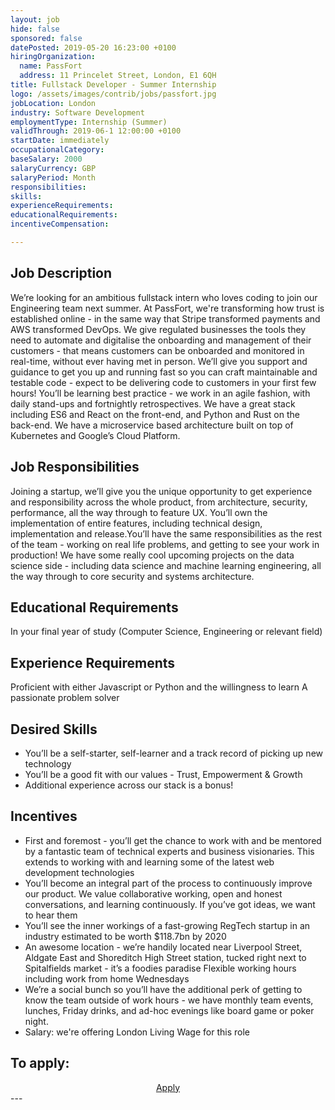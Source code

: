 ```yaml
---
layout: job
hide: false
sponsored: false
datePosted: 2019-05-20 16:23:00 +0100
hiringOrganization:
  name: PassFort
  address: 11 Princelet Street, London, E1 6QH
title: Fullstack Developer - Summer Internship
logo: /assets/images/contrib/jobs/passfort.jpg
jobLocation: London
industry: Software Development
employmentType: Internship (Summer)
validThrough: 2019-06-1 12:00:00 +0100
startDate: immediately
occupationalCategory:
baseSalary: 2000
salaryCurrency: GBP
salaryPeriod: Month
responsibilities:
skills:
experienceRequirements:
educationalRequirements:
incentiveCompensation:

---
```


## Job Description
We’re looking for an ambitious fullstack intern who loves coding to join our Engineering team next summer. At PassFort, we're transforming how trust is established online - in the same way that Stripe transformed payments and AWS transformed DevOps. We give regulated businesses the tools they need to automate and digitalise the onboarding and management of their customers - that means customers can be onboarded and monitored in real-time, without ever having met in person. We’ll give you support and guidance to get you up and running fast so you can craft maintainable and testable code - expect to be delivering code to customers in your first few hours! You’ll be learning best practice - we work in an agile fashion, with daily stand-ups and fortnightly retrospectives. We have a great stack including ES6 and React on the front-end, and Python and Rust on the back-end. We have a microservice based architecture built on top of Kubernetes and Google’s Cloud Platform.

## Job Responsibilities
Joining a startup, we’ll give you the unique opportunity to get experience and responsibility across the whole product, from architecture, security, performance, all the way through to feature UX. You’ll own the implementation of entire features, including technical design, implementation and release.You’ll have the same responsibilities as the rest of the team - working on real life problems, and getting to see your work in production! We have some really cool upcoming projects on the data science side - including data science and machine learning engineering, all the way through to core security and systems architecture. 

## Educational Requirements
In your final year of study (Computer Science, Engineering or relevant field)

## Experience Requirements
Proficient with either Javascript or Python and the willingness to learn A passionate problem solver

## Desired Skills
- You’ll be a self-starter, self-learner and a track record of picking up new technology
- You’ll be a good fit with our values - Trust, Empowerment & Growth
- Additional experience across our stack is a bonus!

## Incentives
- First and foremost - you’ll get the chance to work with and be mentored by a fantastic team of technical experts and business visionaries. This extends to working with and learning some of the latest web development technologies
- You’ll become an integral part of the process to continuously improve our product. We value collaborative working, open and honest conversations, and learning continuously. If you’ve got ideas, we want to hear them
- You’ll see the inner workings of a fast-growing RegTech startup in an industry estimated to be worth $118.7bn by 2020
- An awesome location - we’re handily located near Liverpool Street, Aldgate East and Shoreditch High Street station, tucked right next to Spitalfields market - it’s a foodies paradise Flexible working hours including work from home Wednesdays
- We’re a social bunch so you’ll have the additional perk of getting to know the team outside of work hours - we have monthly team events, lunches, Friday drinks, and ad-hoc evenings like board game or poker night.
- Salary: we're offering London Living Wage for this role

## To apply:
<div class="to-apply" style="text-align: center">
  <a class="btn btn--dark" style="margin: 20px" href="https://jobs.passfort.com/jobs/152965-fullstack-developer-summer-internship">
    Apply
  </a>
</div>
---
